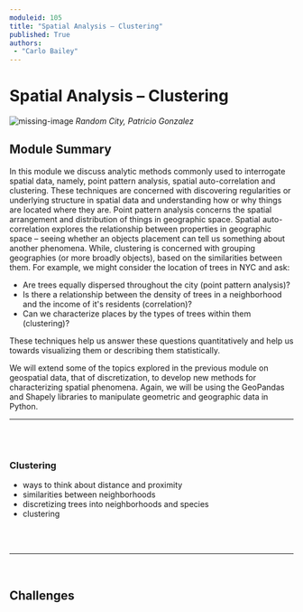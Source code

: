 ```yaml
---
moduleid: 105
title: "Spatial Analysis – Clustering"
published: True
authors:
 - "Carlo Bailey"
---
```



# Spatial Analysis – Clustering

![missing-image](images/Patricio-Gonzalez-Vivo-3D-Data-Map-NYC.gif)
*Random City, Patricio Gonzalez*


## Module Summary

In this module we discuss analytic methods commonly used to interrogate spatial data, namely, point pattern analysis, spatial auto-correlation and clustering. These techniques are concerned with discovering regularities or underlying structure in spatial data and understanding how or why things are located where they are. Point pattern analysis concerns the spatial arrangement and distribution of things in geographic space. Spatial auto-correlation explores the relationship between properties in geographic space – seeing whether an objects placement can tell us something about another phenomena. While, clustering is concerned with grouping geographies (or more broadly objects), based on the similarities between them. For example, we might consider the location of trees in NYC and ask:

- Are trees equally dispersed throughout the city (point pattern analysis)?
- Is there a relationship between the density of trees in a neighborhood and the income of it's residents (correlation)?
- Can we characterize places by the types of trees within them (clustering)?

These techniques help us answer these questions quantitatively and help us towards visualizing them or describing them statistically.

We will extend some of the topics explored in the previous module on geospatial data, that of discretization, to develop new methods for characterizing spatial phenomena. Again, we will be using the GeoPandas and Shapely libraries to manipulate geometric and geographic data in Python.


---

<br/>
<br/>

### Clustering

- ways to think about distance and proximity
- similarities between neighborhoods
- discretizing trees into neighborhoods and species
- clustering

<br/>
<br/>

---




<br>

## Challenges
